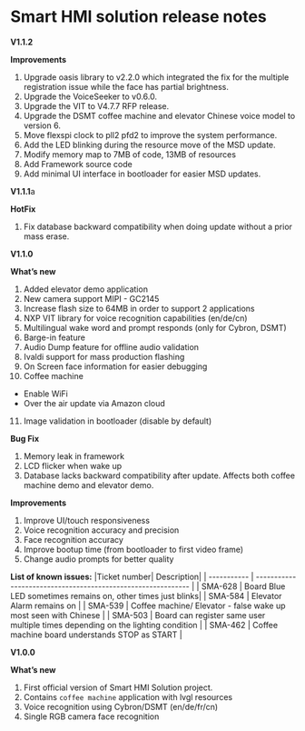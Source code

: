 # Smart HMI solution release notes

**V1.1.2**

**Improvements**

1. Upgrade oasis library to v2.2.0 which integrated the fix for the multiple registration issue while the face has partial brightness.
2. Upgrade the VoiceSeeker to v0.6.0.
3. Upgrade the VIT to V4.7.7 RFP release.
4. Upgrade the DSMT coffee machine and elevator Chinese voice model to version 6.
5. Move flexspi clock to pll2 pfd2 to improve the system performance.
6. Add the LED blinking during the resource move of the MSD update.
7. Modify memory map to 7MB of code, 13MB of resources
8. Add Framework source code
9. Add minimal UI interface in bootloader for easier MSD updates.

**V1.1.1**a

**HotFix**

1. Fix database backward compatibility when doing update without a prior mass erase.

**V1.1.0**

**What’s new**
1. Added elevator demo application
2. New camera support MIPI - GC2145
3. Increase flash size to 64MB in order to support 2 applications
4. NXP VIT library for voice recognition capabilities (en/de/cn)
5. Multilingual wake word and prompt responds (only for Cybron, DSMT)
6. Barge-in feature
7. Audio Dump feature for offline audio validation
8. Ivaldi support for mass production flashing
9. On Screen face information for easier debugging
10. Coffee machine
   * Enable WiFi
   * Over the air update via Amazon cloud
11. Image validation in bootloader (disable by default)

**Bug Fix**
1. Memory leak in framework
2. LCD flicker when wake up
3. Database lacks backward compatibility after update. Affects both coffee machine demo and elevator demo.


**Improvements**

1. Improve UI/touch responsiveness
2. Voice recognition accuracy and precision
3. Face recognition accuracy
4. Improve bootup time (from bootloader to first video frame)
5. Change audio prompts for better quality

**List of known issues:**
|Ticket number| Description|
| ----------- | ------------------------------------------------------------ |
| SMA-628     |  Board Blue LED sometimes remains on, other times just blinks|
| SMA-584     |  Elevator Alarm remains on |
| SMA-539     | Coffee machine/ Elevator - false wake up most seen with Chinese |
| SMA-503     | Board can register same user multiple times depending on the lighting condition |
| SMA-462     | Coffee machine board understands STOP as START |

**V1.0.0**

**What’s new**
1. First official version of Smart HMI Solution project.
2. Contains `coffee machine` application with lvgl resources
3. Voice recognition using Cybron/DSMT (en/de/fr/cn)
4. Single RGB camera face recognition